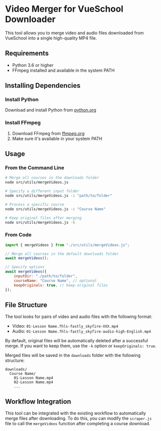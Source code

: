 # Video Merger for VueSchool Downloader

This tool allows you to merge video and audio files downloaded from VueSchool into a single high-quality MP4 file.

## Requirements

-   Python 3.6 or higher
-   FFmpeg installed and available in the system PATH

## Installing Dependencies

### Install Python

Download and install Python from [python.org](https://www.python.org/downloads/)

### Install FFmpeg

1. Download FFmpeg from [ffmpeg.org](https://ffmpeg.org/download.html)
2. Make sure it's available in your system PATH

## Usage

### From the Command Line

```bash
# Merge all courses in the downloads folder
node src/utils/mergeVideos.js

# Specify a different input folder
node src/utils/mergeVideos.js -i "path/to/folder"

# Process a specific course
node src/utils/mergeVideos.js -c "Course Name"

# Keep original files after merging
node src/utils/mergeVideos.js -k
```

### From Code

```javascript
import { mergeVideos } from "./src/utils/mergeVideos.js";

// Merge all courses in the default downloads folder
await mergeVideos();

// Specify options
await mergeVideos({
    inputDir: "./path/to/folder",
    courseName: "Course Name", // optional
    keepOriginals: true, // keep original files
});
```

## File Structure

The tool looks for pairs of video and audio files with the following format:

-   Video: `01-Lesson Name.fhls-fastly_skyfire-XXX.mp4`
-   Audio: `01-Lesson Name.fhls-fastly_skyfire-audio-high-English.mp4`

By default, original files will be automatically deleted after a successful merge. If you want to keep them, use the `-k` option or `keepOriginals: true`.

Merged files will be saved in the `downloads` folder with the following structure:

```
downloads/
  Course Name/
    01-Lesson Name.mp4
    02-Lesson Name.mp4
    ...
```

## Workflow Integration

This tool can be integrated with the existing workflow to automatically merge files after downloading. To do this, you can modify the `scraper.js` file to call the `mergeVideos` function after completing a course download.
